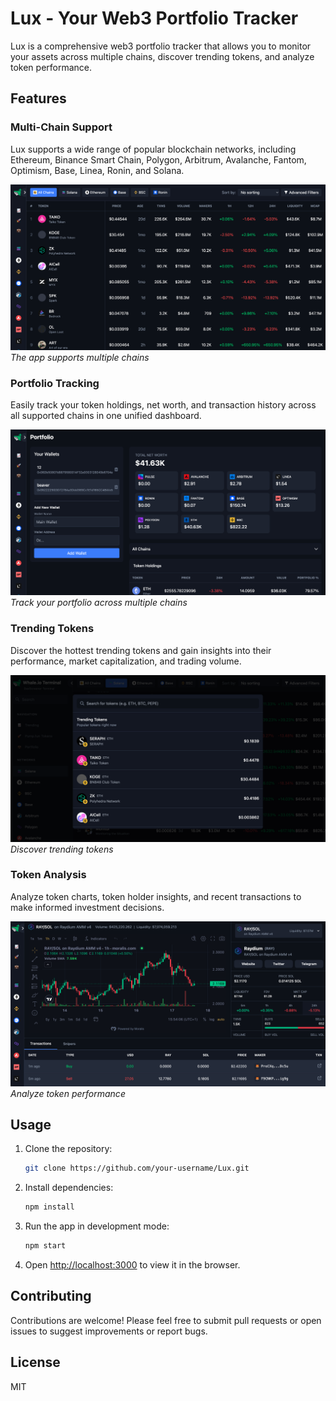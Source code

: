 # Lux - Your Web3 Portfolio Tracker

Lux is a comprehensive web3 portfolio tracker that allows you to monitor your assets across multiple chains, discover trending tokens, and analyze token performance.

## Features

### Multi-Chain Support

Lux supports a wide range of popular blockchain networks, including Ethereum, Binance Smart Chain, Polygon, Arbitrum, Avalanche, Fantom, Optimism, Base, Linea, Ronin, and Solana.

![Multi-Chain Support](images/img1.png)
_The app supports multiple chains_

### Portfolio Tracking

Easily track your token holdings, net worth, and transaction history across all supported chains in one unified dashboard.

![Portfolio Tracking](images/img2.png)
_Track your portfolio across multiple chains_

### Trending Tokens

Discover the hottest trending tokens and gain insights into their performance, market capitalization, and trading volume.

![Trending Tokens](images/img3.png)
_Discover trending tokens_

### Token Analysis

Analyze token charts, token holder insights, and recent transactions to make informed investment decisions.

![Token Analysis](images/img4.png)
_Analyze token performance_

## Usage

1.  Clone the repository:

    ```bash
    git clone https://github.com/your-username/Lux.git
    ```

2.  Install dependencies:

    ```bash
    npm install
    ```

3.  Run the app in development mode:

    ```bash
    npm start
    ```

4.  Open [http://localhost:3000](http://localhost:3000) to view it in the browser.

## Contributing

Contributions are welcome! Please feel free to submit pull requests or open issues to suggest improvements or report bugs.

## License

MIT
